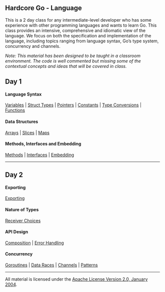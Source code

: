 ## Hardcore Go - Language
This is a 2 day class for any intermediate-level developer who has some experience with other programming languages and wants to learn Go. This class provides an intensive, comprehensive and idiomatic view of the language. We focus on both the specification and implementation of the language, including topics ranging from language syntax, Go’s type system, concurrency and channels.

*Note: This material has been designed to be taught in a classroom environment. The code is well commented but missing some of the contextual concepts and ideas that will be covered in class.*

## Day 1

#### Language Syntax
[Variables](../../../topics/variables/README.md) | 
[Struct Types](../../../topics/struct_types/README.md) | 
[Pointers](../../../topics/pointers/README.md) | 
[Constants](../../../topics/constants/README.md) | 
[Type Conversions](../../../topics/type_conversions/README.md) | 
[Functions](../../../topics/functions/README.md)

#### Data Structures
[Arrays](../../../topics/arrays/README.md) | 
[Slices](../../../topics/slices/README.md) | 
[Maps](../../../topics/maps/README.md)

#### Methods, Interfaces and Embedding
[Methods](../../../topics/methods/README.md) | 
[Interfaces](../../../topics/interfaces/README.md) | 
[Embedding](../../../topics/embedding/README.md)
___

## Day 2

#### Exporting
[Exporting](../../../topics/exporting/README.md)

#### Nature of Types
[Receiver Choices](../../../topics/receiver_choices/README.md)

#### API Design
[Composition](../../../topics/composition/README.md) | 
[Error Handling](../../../topics/error_handling/README.md)

#### Concurrency
[Goroutines](../../../topics/goroutines/README.md) | 
[Data Races](../../../topics/data_race/README.md) | 
[Channels](../../../topics/channels/README.md) | 
[Patterns](../../../topics/concurrency_patterns/README.md)
___
All material is licensed under the [Apache License Version 2.0, January 2004](http://www.apache.org/licenses/LICENSE-2.0).
